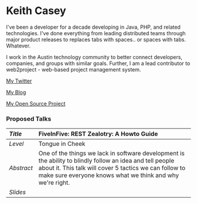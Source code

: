 # Keith Casey #

I've been a developer for a decade developing in Java, PHP, and related technologies. I've done everything from leading distributed teams through major product releases to replaces tabs with spaces.. or spaces with tabs. Whatever.

I work in the Austin technology community to better connect developers, companies, and groups with similar goals. Further, I am a lead contributor to web2project - web-based project management system.

[My Twitter](https://twitter.com/#!/CaseySoftware)

[My Blog](http://caseysoftware.com/blog)

[My Open Source Project](http://web2project.net/)


### Proposed Talks ###
| _Title_ | FiveInFive: REST Zealotry: A Howto Guide  |
|:--------|:------------------------------------------|
| _Level_ | Tongue in Cheek |
| _Abstract_ | One of the things we lack in software development is the ability to blindly follow an idea and tell people about it. This talk will cover 5 tactics we can follow to make sure everyone knows what we think and why we're right.  |
| _Slides_ |  |